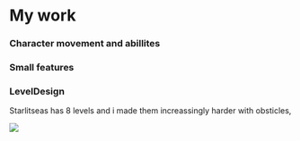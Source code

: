 # My work
### Character movement and abillites
### Small features

### LevelDesign
Starlitseas has 8 levels and i made them increassingly harder with obsticles, 

![](/Assets/WhaleFade.gif)
